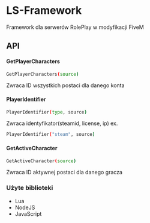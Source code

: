 # LS-Framework
Framework dla serwerów RolePlay w modyfikacji FiveM

## API
#### GetPlayerCharacters
```bash
GetPlayerCharacters(source)
```
Zwraca ID wszystkich postaci dla danego konta

#### PlayerIdentifier
```bash
PlayerIdentifier(type, source)
```
Zwraca identyfikator(steamid, license, ip) ex.
```bash
PlayerIdentifier("steam", source)
```

#### GetActiveCharacter
```bash
GetActiveCharacter(source)
```
Zwraca ID aktywnej postaci dla danego gracza

### Użyte biblioteki
- Lua
- NodeJS
- JavaScript
